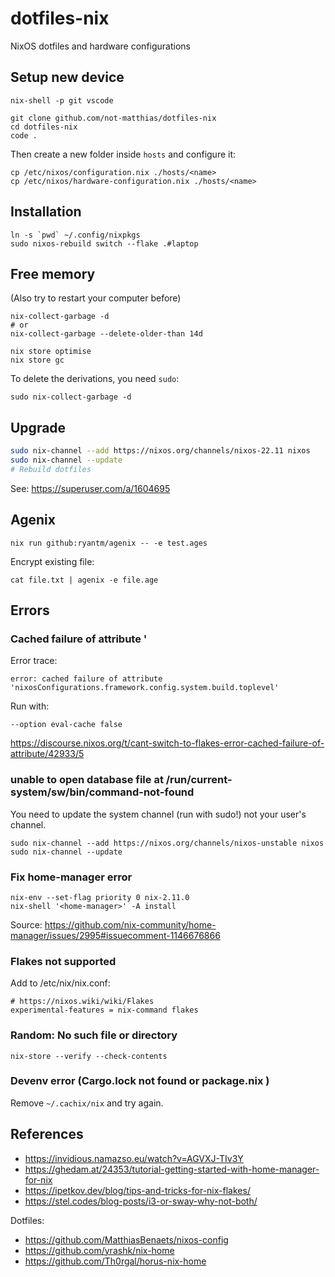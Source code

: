 # dotfiles-nix
NixOS dotfiles and hardware configurations

## Setup new device

```
nix-shell -p git vscode

git clone github.com/not-matthias/dotfiles-nix
cd dotfiles-nix
code .
```

Then create a new folder inside `hosts` and configure it:
```
cp /etc/nixos/configuration.nix ./hosts/<name>
cp /etc/nixos/hardware-configuration.nix ./hosts/<name>
```

## Installation

```
ln -s `pwd` ~/.config/nixpkgs
sudo nixos-rebuild switch --flake .#laptop
```

## Free memory

(Also try to restart your computer before)

```
nix-collect-garbage -d
# or
nix-collect-garbage --delete-older-than 14d

nix store optimise
nix store gc
```

To delete the derivations, you need `sudo`:
```
sudo nix-collect-garbage -d
```

## Upgrade

```bash
sudo nix-channel --add https://nixos.org/channels/nixos-22.11 nixos
sudo nix-channel --update
# Rebuild dotfiles
```

See: https://superuser.com/a/1604695

## Agenix

```
nix run github:ryantm/agenix -- -e test.ages
```

Encrypt existing file:
```
cat file.txt | agenix -e file.age
```

## Errors

### Cached failure of attribute '

Error trace:
```
error: cached failure of attribute 'nixosConfigurations.framework.config.system.build.toplevel'
```

Run with:
```
--option eval-cache false
```

https://discourse.nixos.org/t/cant-switch-to-flakes-error-cached-failure-of-attribute/42933/5

### unable to open database file at /run/current-system/sw/bin/command-not-found

You need to update the system channel (run with sudo!) not your user's channel.

```
sudo nix-channel --add https://nixos.org/channels/nixos-unstable nixos
sudo nix-channel --update
```

### Fix home-manager error

```
nix-env --set-flag priority 0 nix-2.11.0
nix-shell '<home-manager>' -A install
```

Source: https://github.com/nix-community/home-manager/issues/2995#issuecomment-1146676866


### Flakes not supported

Add to /etc/nix/nix.conf:
```
# https://nixos.wiki/wiki/Flakes
experimental-features = nix-command flakes
```


### Random: No such file or directory

```
nix-store --verify --check-contents
```

### Devenv error (Cargo.lock not found or package.nix )

Remove `~/.cachix/nix` and try again. 

## References

- https://invidious.namazso.eu/watch?v=AGVXJ-TIv3Y
- https://ghedam.at/24353/tutorial-getting-started-with-home-manager-for-nix
- https://ipetkov.dev/blog/tips-and-tricks-for-nix-flakes/
- https://stel.codes/blog-posts/i3-or-sway-why-not-both/

Dotfiles:
- https://github.com/MatthiasBenaets/nixos-config
- https://github.com/yrashk/nix-home
- https://github.com/Th0rgal/horus-nix-home
